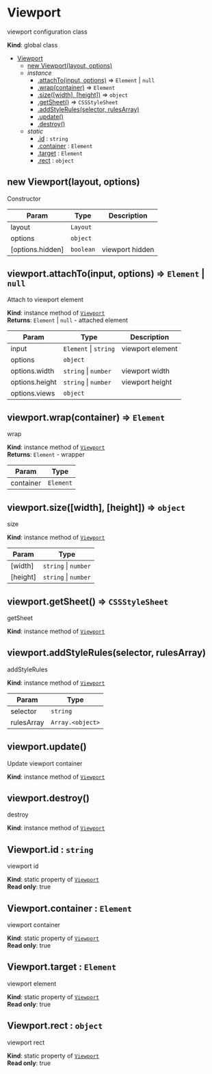 <a name="Viewport"></a>

# Viewport
viewport configuration class

**Kind**: global class  

* [Viewport](#Viewport)
    * [new Viewport(layout, options)](#new_Viewport_new)
    * _instance_
        * [.attachTo(input, options)](#Viewport+attachTo) ⇒ <code>Element</code> \| <code>null</code>
        * [.wrap(container)](#Viewport+wrap) ⇒ <code>Element</code>
        * [.size([width], [height])](#Viewport+size) ⇒ <code>object</code>
        * [.getSheet()](#Viewport+getSheet) ⇒ <code>CSSStyleSheet</code>
        * [.addStyleRules(selector, rulesArray)](#Viewport+addStyleRules)
        * [.update()](#Viewport+update)
        * [.destroy()](#Viewport+destroy)
    * _static_
        * [.id](#Viewport.id) : <code>string</code>
        * [.container](#Viewport.container) : <code>Element</code>
        * [.target](#Viewport.target) : <code>Element</code>
        * [.rect](#Viewport.rect) : <code>object</code>

<a name="new_Viewport_new"></a>

## new Viewport(layout, options)
Constructor


| Param | Type | Description |
| --- | --- | --- |
| layout | <code>Layout</code> |  |
| options | <code>object</code> |  |
| [options.hidden] | <code>boolean</code> | viewport hidden |

<a name="Viewport+attachTo"></a>

## viewport.attachTo(input, options) ⇒ <code>Element</code> \| <code>null</code>
Attach to viewport element

**Kind**: instance method of [<code>Viewport</code>](#Viewport)  
**Returns**: <code>Element</code> \| <code>null</code> - attached element  

| Param | Type | Description |
| --- | --- | --- |
| input | <code>Element</code> \| <code>string</code> | viewport element |
| options | <code>object</code> |  |
| options.width | <code>string</code> \| <code>number</code> | viewport width |
| options.height | <code>string</code> \| <code>number</code> | viewport height |
| options.views | <code>object</code> |  |

<a name="Viewport+wrap"></a>

## viewport.wrap(container) ⇒ <code>Element</code>
wrap

**Kind**: instance method of [<code>Viewport</code>](#Viewport)  
**Returns**: <code>Element</code> - wrapper  

| Param | Type |
| --- | --- |
| container | <code>Element</code> | 

<a name="Viewport+size"></a>

## viewport.size([width], [height]) ⇒ <code>object</code>
size

**Kind**: instance method of [<code>Viewport</code>](#Viewport)  

| Param | Type |
| --- | --- |
| [width] | <code>string</code> \| <code>number</code> | 
| [height] | <code>string</code> \| <code>number</code> | 

<a name="Viewport+getSheet"></a>

## viewport.getSheet() ⇒ <code>CSSStyleSheet</code>
getSheet

**Kind**: instance method of [<code>Viewport</code>](#Viewport)  
<a name="Viewport+addStyleRules"></a>

## viewport.addStyleRules(selector, rulesArray)
addStyleRules

**Kind**: instance method of [<code>Viewport</code>](#Viewport)  

| Param | Type |
| --- | --- |
| selector | <code>string</code> | 
| rulesArray | <code>Array.&lt;object&gt;</code> | 

<a name="Viewport+update"></a>

## viewport.update()
Update viewport container

**Kind**: instance method of [<code>Viewport</code>](#Viewport)  
<a name="Viewport+destroy"></a>

## viewport.destroy()
destroy

**Kind**: instance method of [<code>Viewport</code>](#Viewport)  
<a name="Viewport.id"></a>

## Viewport.id : <code>string</code>
viewport id

**Kind**: static property of [<code>Viewport</code>](#Viewport)  
**Read only**: true  
<a name="Viewport.container"></a>

## Viewport.container : <code>Element</code>
viewport container

**Kind**: static property of [<code>Viewport</code>](#Viewport)  
**Read only**: true  
<a name="Viewport.target"></a>

## Viewport.target : <code>Element</code>
viewport element

**Kind**: static property of [<code>Viewport</code>](#Viewport)  
**Read only**: true  
<a name="Viewport.rect"></a>

## Viewport.rect : <code>object</code>
viewport rect

**Kind**: static property of [<code>Viewport</code>](#Viewport)  
**Read only**: true  
